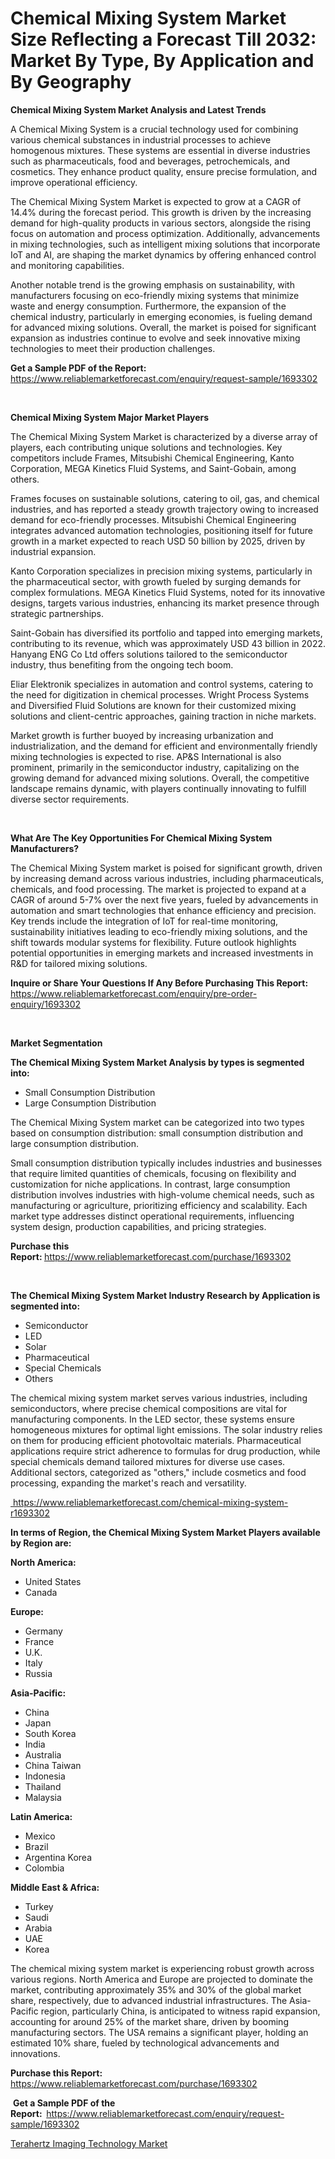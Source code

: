 <p><h1>Chemical Mixing System Market Size Reflecting a Forecast Till 2032: Market By Type, By Application and By Geography</h1></p><p><strong>Chemical Mixing System Market Analysis and Latest Trends</strong></p>
<p><p>A Chemical Mixing System is a crucial technology used for combining various chemical substances in industrial processes to achieve homogenous mixtures. These systems are essential in diverse industries such as pharmaceuticals, food and beverages, petrochemicals, and cosmetics. They enhance product quality, ensure precise formulation, and improve operational efficiency.</p><p>The Chemical Mixing System Market is expected to grow at a CAGR of 14.4% during the forecast period. This growth is driven by the increasing demand for high-quality products in various sectors, alongside the rising focus on automation and process optimization. Additionally, advancements in mixing technologies, such as intelligent mixing solutions that incorporate IoT and AI, are shaping the market dynamics by offering enhanced control and monitoring capabilities.</p><p>Another notable trend is the growing emphasis on sustainability, with manufacturers focusing on eco-friendly mixing systems that minimize waste and energy consumption. Furthermore, the expansion of the chemical industry, particularly in emerging economies, is fueling demand for advanced mixing solutions. Overall, the market is poised for significant expansion as industries continue to evolve and seek innovative mixing technologies to meet their production challenges.</p></p>
<p><strong>Get a Sample PDF of the Report:&nbsp;</strong> <a href="https://www.reliablemarketforecast.com/enquiry/request-sample/1693302?utm_campaign=2950&utm_medium=2&utm_source=Github&utm_content=ia&utm_term=10042025&utm_id=chemical-mixing-system">https://www.reliablemarketforecast.com/enquiry/request-sample/1693302</a></p>
<p>&nbsp;</p>
<p><strong>Chemical Mixing System Major Market Players</strong></p>
<p><p>The Chemical Mixing System Market is characterized by a diverse array of players, each contributing unique solutions and technologies. Key competitors include Frames, Mitsubishi Chemical Engineering, Kanto Corporation, MEGA Kinetics Fluid Systems, and Saint-Gobain, among others. </p><p>Frames focuses on sustainable solutions, catering to oil, gas, and chemical industries, and has reported a steady growth trajectory owing to increased demand for eco-friendly processes. Mitsubishi Chemical Engineering integrates advanced automation technologies, positioning itself for future growth in a market expected to reach USD 50 billion by 2025, driven by industrial expansion.</p><p>Kanto Corporation specializes in precision mixing systems, particularly in the pharmaceutical sector, with growth fueled by surging demands for complex formulations. MEGA Kinetics Fluid Systems, noted for its innovative designs, targets various industries, enhancing its market presence through strategic partnerships.</p><p>Saint-Gobain has diversified its portfolio and tapped into emerging markets, contributing to its revenue, which was approximately USD 43 billion in 2022. Hanyang ENG Co Ltd offers solutions tailored to the semiconductor industry, thus benefiting from the ongoing tech boom.</p><p>Eliar Elektronik specializes in automation and control systems, catering to the need for digitization in chemical processes. Wright Process Systems and Diversified Fluid Solutions are known for their customized mixing solutions and client-centric approaches, gaining traction in niche markets.</p><p>Market growth is further buoyed by increasing urbanization and industrialization, and the demand for efficient and environmentally friendly mixing technologies is expected to rise. AP&S International is also prominent, primarily in the semiconductor industry, capitalizing on the growing demand for advanced mixing solutions. Overall, the competitive landscape remains dynamic, with players continually innovating to fulfill diverse sector requirements.</p></p>
<p>&nbsp;</p>
<p><strong>What Are The Key Opportunities For Chemical Mixing System Manufacturers?</strong></p>
<p><p>The Chemical Mixing System market is poised for significant growth, driven by increasing demand across various industries, including pharmaceuticals, chemicals, and food processing. The market is projected to expand at a CAGR of around 5-7% over the next five years, fueled by advancements in automation and smart technologies that enhance efficiency and precision. Key trends include the integration of IoT for real-time monitoring, sustainability initiatives leading to eco-friendly mixing solutions, and the shift towards modular systems for flexibility. Future outlook highlights potential opportunities in emerging markets and increased investments in R&D for tailored mixing solutions.</p></p>
<p><strong>Inquire or Share Your Questions If Any Before Purchasing This Report:</strong> <a href="https://www.reliablemarketforecast.com/enquiry/pre-order-enquiry/1693302?utm_campaign=2950&utm_medium=2&utm_source=Github&utm_content=ia&utm_term=10042025&utm_id=chemical-mixing-system">https://www.reliablemarketforecast.com/enquiry/pre-order-enquiry/1693302</a></p>
<p>&nbsp;</p>
<p><strong>Market Segmentation</strong></p>
<p><strong>The Chemical Mixing System Market Analysis by types is segmented into:</strong></p>
<p><ul><li>Small Consumption Distribution</li><li>Large Consumption Distribution</li></ul></p>
<p><p>The Chemical Mixing System market can be categorized into two types based on consumption distribution: small consumption distribution and large consumption distribution. </p><p>Small consumption distribution typically includes industries and businesses that require limited quantities of chemicals, focusing on flexibility and customization for niche applications. In contrast, large consumption distribution involves industries with high-volume chemical needs, such as manufacturing or agriculture, prioritizing efficiency and scalability. Each market type addresses distinct operational requirements, influencing system design, production capabilities, and pricing strategies.</p></p>
<p><strong>Purchase this Report:&nbsp;</strong><a href="https://www.reliablemarketforecast.com/purchase/1693302?utm_campaign=2950&utm_medium=2&utm_source=Github&utm_content=ia&utm_term=10042025&utm_id=chemical-mixing-system">https://www.reliablemarketforecast.com/purchase/1693302</a></p>
<p>&nbsp;</p>
<p><strong>The Chemical Mixing System Market Industry Research by Application is segmented into:</strong></p>
<p><ul><li>Semiconductor</li><li>LED</li><li>Solar</li><li>Pharmaceutical</li><li>Special Chemicals</li><li>Others</li></ul></p>
<p><p>The chemical mixing system market serves various industries, including semiconductors, where precise chemical compositions are vital for manufacturing components. In the LED sector, these systems ensure homogeneous mixtures for optimal light emissions. The solar industry relies on them for producing efficient photovoltaic materials. Pharmaceutical applications require strict adherence to formulas for drug production, while special chemicals demand tailored mixtures for diverse use cases. Additional sectors, categorized as "others," include cosmetics and food processing, expanding the market's reach and versatility.</p></p>
<p><a href="https://www.reliablemarketforecast.com/chemical-mixing-system-r1693302?utm_campaign=2950&utm_medium=2&utm_source=Github&utm_content=ia&utm_term=10042025&utm_id=chemical-mixing-system">&nbsp;https://www.reliablemarketforecast.com/chemical-mixing-system-r1693302</a></p>
<p><strong>In terms of Region, the Chemical Mixing System Market Players available by Region are:</strong></p>
<p>
    <p> <strong> North America: </strong>
        <ul>
            <li>United States</li>
            <li>Canada</li>
        </ul>
        </p> 
    <p> <strong> Europe: </strong>
        <ul>
            <li>Germany</li>
            <li>France</li>
            <li>U.K.</li>
            <li>Italy</li>
            <li>Russia</li>
        </ul>
        </p> 
    <p> <strong> Asia-Pacific: </strong>
        <ul>
            <li>China</li>
            <li>Japan</li>
            <li>South Korea</li>
            <li>India</li>
            <li>Australia</li>
            <li>China Taiwan</li>
            <li>Indonesia</li>
            <li>Thailand</li>
            <li>Malaysia</li>
        </ul>
        </p> 
    <p> <strong> Latin America: </strong>
        <ul>
            <li>Mexico</li>
            <li>Brazil</li>
            <li>Argentina Korea</li>
            <li>Colombia</li>
        </ul>
        </p> 
    <p> <strong> Middle East & Africa: </strong>
        <ul>
            <li>Turkey</li>
            <li>Saudi</li>
            <li>Arabia</li>
            <li>UAE</li>
            <li>Korea</li>
        </ul>
    </p>
    </p>
<p><p>The chemical mixing system market is experiencing robust growth across various regions. North America and Europe are projected to dominate the market, contributing approximately 35% and 30% of the global market share, respectively, due to advanced industrial infrastructures. The Asia-Pacific region, particularly China, is anticipated to witness rapid expansion, accounting for around 25% of the market share, driven by booming manufacturing sectors. The USA remains a significant player, holding an estimated 10% share, fueled by technological advancements and innovations.</p></p>
<p><strong>Purchase this Report: </strong><a href="https://www.reliablemarketforecast.com/purchase/1693302?utm_campaign=2950&utm_medium=2&utm_source=Github&utm_content=ia&utm_term=10042025&utm_id=chemical-mixing-system">https://www.reliablemarketforecast.com/purchase/1693302</a></p>
<p>&nbsp;<strong>Get a Sample PDF of the Report:&nbsp;&nbsp;</strong><a href="https://www.reliablemarketforecast.com/enquiry/request-sample/1693302?utm_campaign=2950&utm_medium=2&utm_source=Github&utm_content=ia&utm_term=10042025&utm_id=chemical-mixing-system">https://www.reliablemarketforecast.com/enquiry/request-sample/1693302</a></p>
<p><strong></strong></p>
<p><p><a href="https://github.com/waldarolka1j/Market-Research-Report-List-1/blob/main/terahertz-imaging-technology-market.md?utm_campaign=2950&utm_medium=2&utm_source=Github&utm_content=ia&utm_term=10042025&utm_id=chemical-mixing-system">Terahertz Imaging Technology Market</a></p></p>